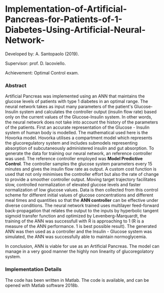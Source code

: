 

# Implementation-of-Artificial-Pancreas-for-Patients-of-1-Diabetes-Using-Artificial-Neural-Network-

Developed by: A. Santopaolo (2019).

Supervisor: prof. D. Iacoviello.

Achievement: Optimal Control exam.

<h3> Abstract </h3>

Artificial Pancreas was implemented using an ANN that maintains the glucose levels of patients with type 1 diabetes in an optimal range. The neural network takes as input many parameters of the patient's Glucose-Insulin system and calculates the controller output (insulin flow rate) based only on the current values of the Glucose-Insulin system. In other words, the neural network does not take into account the history of the parameters of the patients. First an accurate representation of the Glucose - Insulin system
of human body is modelled. The mathematical used here is the Hovorka model. Hovorka utilises a compartment model which represents the glucoregulatory system and includes submodels representing absorption of subcutaneously administered insulin and gut absorption. To generate the data for training our neural network, an reference controller
was used. The reference controller employed was **Model Predictive Control**. 
The controller samples the glucose system parameters every 15 minutes and gives the insulin flow rate as output. A custom cost function is used that not only minimises the controller effort but also the rate of change to provide a smoother controller output. Moving target trajectory facilitates slow, controlled normalization of elevated glucose levels and faster normalization of low glucose values. Data is then collected from this control scheme for different initial values of glucose concentrations and different meal times and quantities so that the **ANN controller** can be effective under diverse conditions.
The neural network trained uses multilayer feed-forward back-propagation that relates the output to the inputs by hyperbolic tangent sigmoid transfer function and optimized by Levenberg-Marquardt, the training of the ANN was successfull with R is approaching to 1 (R is a measure of the ANN performance. 1 is best possible result). The generated ANN was then used as a controller and the Insulin - Glucose system was simulated, the ANN was successfully able to maintain normoglycemia.

In conclusion, ANN is viable for use as an Artificial Pancreas. The model can manage in a very good manner the highly non linearity of glucoregolatory system.

<h3>Implementation Details</h3>

The code has been written in Matlab. The code is available, and can be opened with Matlab software 2018b.
